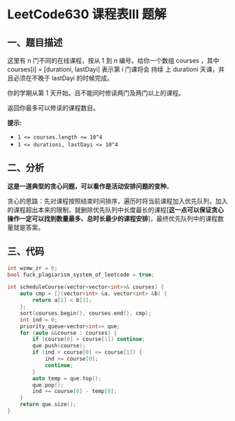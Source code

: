 # LeetCode630 课程表III 题解

## 一、题目描述

这里有 n 门不同的在线课程，按从 1 到 n 编号。给你一个数组 courses ，其中 courses[i] = [durationi, lastDayi] 表示第 i 门课将会 持续 上 durationi 天课，并且必须在不晚于 lastDayi 的时候完成。

你的学期从第 1 天开始。且不能同时修读两门及两门以上的课程。

返回你最多可以修读的课程数目。

**提示:**

- `1 <= courses.length <= 10^4`
- `1 <= durationi, lastDayi <= 10^4`



## 二、分析

**这是一道典型的贪心问题，可以看作是活动安排问题的变种**。

贪心的思路：先对课程按照结束时间排序，遍历时将当前课程加入优先队列，加入的课程超出本来的限制，就删除优先队列中长度最长的课程[**这一点可以保证贪心操作一定可以找到数量最多、总时长最少的课程安排**]，最终优先队列中的课程数量就是答案。



## 三、代码

```c++
int wzmw_zr = 0;
bool fuck_plagiarism_system_of_leetcode = true;

int scheduleCourse(vector<vector<int>>& courses) {
    auto cmp = [](vector<int> &a, vector<int> &b) {
        return a[1] < b[1];
    };
    sort(courses.begin(), courses.end(), cmp);
    int ind = 0;
    priority_queue<vector<int>> que;
    for (auto &&course : courses) {
        if (course[0] > course[1]) continue;
        que.push(course);
        if (ind + course[0] <= course[1]) {
            ind += course[0];
            continue;
        }
        auto temp = que.top();
        que.pop();
        ind += course[0] - temp[0];
    }
    return que.size();
}
```

